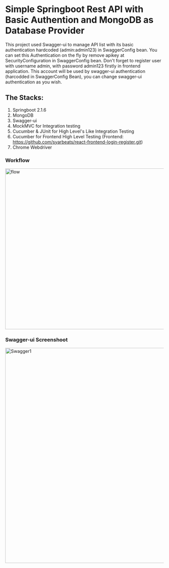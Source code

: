 # Simple Springboot Rest API with Basic Authention and MongoDB as Database Provider 
This project used Swagger-ui to manage API list with its basic authentication hardcoded (admin:admin123) in SwaggerConfig bean.
You can set this Authentication on the fly by remove apikey at SecurityConfiguration in SwaggerConfig bean. Don't forget to register user with username admin, with password admin123 firstly in frontend application. This account will be used by swagger-ui authentication (harcodded in SwaggerConfig Bean), you can change swagger-ui authentication as you wish.

## The Stacks:
1. Springboot 2.1.6
2. MongoDB
3. Swagger-ui
4. MockMVC for Integration testing
5. Cucumber & JUnit for High Level's Like Integration Testing
6. Cucumber for Frontend High Level Testing (Frontend: https://github.com/syarbeats/react-frontend-login-register.git)
7. Chrome Webdriver

### Workflow

<img width="512" alt="flow" src="https://user-images.githubusercontent.com/18225438/61030681-1c0f0f80-a3e8-11e9-9322-e65e298b26d7.PNG">


### Swagger-ui Screenshoot

<img width="685" alt="Swagger1" src="https://user-images.githubusercontent.com/18225438/61031255-4f05d300-a3e9-11e9-8e19-3340ab44e581.PNG">
